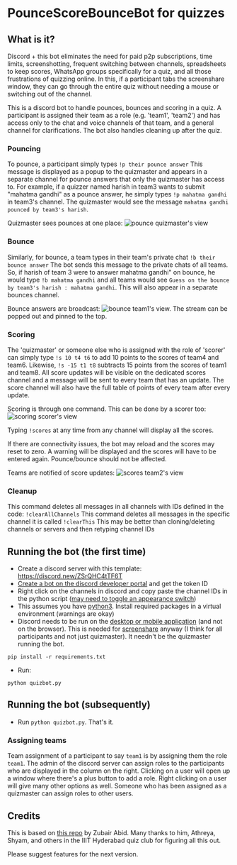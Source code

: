 # PounceScoreBounceBot for quizzes

## What is it?

Discord + this bot eliminates the need for paid p2p subscriptions, time limits, screenshotting, frequent switching between channels, spreadsheets to keep scores, WhatsApp groups specifically for a quiz, and all those frustrations of quizzing online. In this, if a participant tabs the screenshare window, they can go through the entire quiz without needing a mouse or switching out of the channel. 

This is a discord bot to handle pounces, bounces and scoring in a quiz. A participant is assigned their team as a role (e.g. 'team1', 'team2') and has access only to the chat and voice channels of that team, and a general channel for clarifications. The bot also handles cleaning up after the quiz.


### Pouncing

To pounce, a participant simply types
`!p their pounce answer`
This message is displayed as a popup to the quizmaster and appears in a separate channel for pounce answers that only the
quizmaster has access to. For example, if a quizzer named harish in team3 wants to submit "mahatma gandhi" as a pounce answer,
he simply types `!p mahatma gandhi` in team3's channel. The quizmaster would see the message `mahatma gandhi pounced by team3's harish`.


Quizmaster sees pounces at one place: 
![pounce](https://i.imgur.com/YBUh06N.png "quizmaster view of pounces channel")
quizmaster's view


### Bounce

Similarly, for bounce, a team types in their team's private chat 
`!b their bounce answer`
The bot sends this message to the private chats of all teams. So, if harish of team 3 were to answer mahatma gandhi" on bounce,
he would type `!b mahatma gandhi` and all teams would see `Guess on the bounce by team3's harish : mahatma gandhi`. This will also appear in a separate bounces channel. 


Bounce answers are broadcast: 
![bounce](https://i.imgur.com/3ShWRlm.png "team1 submit an answer on bounce")
team1's view. The stream can be popped out and pinned to the top.


### Scoring

The 'quizmaster' or someone else who is assigned with the role of 'scorer' can simply type `!s 10 t4 t6` to add 10 points to the scores 
of team4 and team6. Likewise, `!s -15 t1 t8` subtracts 15 points from the scores of team1 and team8. All score updates will be visible on 
the dedicated scores channel and a message will be sent to every team that has an update. The score channel will also have the full table 
of points of every team after every update.


Scoring is through one command. This can be done by a scorer too: 
![scoring](https://i.imgur.com/H5qfg2k.png "scores are given")
scorer's view


Typing `!scores` at any time from any channel will display all the scores. 

If there are connectivity issues, the bot may reload and the scores may reset to zero. A warning will be displayed and the scores will have to be entered again. Pounce/bounce should not be affected. 


Teams are notified of score updates: 
![scores](https://i.imgur.com/mp9L1i5.png "points table at any time during the quiz")
team2's view



### Cleanup

This command deletes all messages in all channels with IDs defined in the code:
`!clearAllChannels` 
This command deletes all messages in the specific channel it is called
`!clearThis`
This may be better than cloning/deleting channels or servers and then retyping channel IDs 


## Running the bot (the first time)
- Create a discord server with this template: https://discord.new/ZSrQHC4tTF6T 
- [Create a bot on the discord developer portal](https://github.com/reactiflux/discord-irc/wiki/Creating-a-discord-bot-&-getting-a-token) and get the token ID
- Right click on the channels in discord and copy paste the channel IDs in the python script ([may need to toggle an appearance switch](https://discordia.me/en/developer-mode))
- This assumes you have [python3](https://www.python.org/downloads/). Install required packages in a virtual environment (warnings are okay)
- Discord needs to be run on the [desktop or mobile application](https://discordapp.com/download) (and not on the browser). This is needed for [screenshare](https://support.discordapp.com/hc/en-us/articles/360040816151-Share-your-screen-with-Go-Live-Screen-Share) anyway (I think for all participants and not just quizmaster). It needn't be the quizmaster running the bot.

```
pip install -r requirements.txt
```
- Run:
```
python quizbot.py
```


## Running the bot (subsequently)
- Run `python quizbot.py`. That's it.

### Assigning teams
Team assignment of a participant to say `team1` is by assigning them the role `team1`. The admin of the discord server can assign roles to the participants who are displayed in the column on the right. Clicking on a user will open up a window where there's a plus button to add a role. Right clicking on a user will give many other options as well. Someone who has been assigned as a quizmaster can assign roles to other users.

## Credits
This is based on [this repo](https://github.com/zubairabid/QuizPounceBot) by Zubair Abid. Many thanks to him, Athreya, Shyam, and others in the IIIT Hyderabad quiz club for figuring all this out. 

Please suggest features for the next version.
